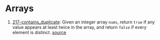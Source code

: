 # Arrays 

1.  [217-contains_duplicate](217-contains_duplicate.py): Given an integer array `nums`, return `true` if any value appears at least twice in the array, and return `false` if every element is distinct. [source](https://leetcode.com/problems/contains-duplicate/)
